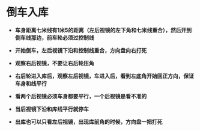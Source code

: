 # 倒车入库

+ **车身距离七米线有1米5的距离（左后视镜的左下角和七米线重合），然后开到倒车线那边，前车轮必须过控制线**

+ **开始倒车，左后视镜下沿和控制线重合，方向盘向右打死**

+ **观察右后视镜，不要让右后轮压角**

+ **右后轮进入库后，观察左后视镜，车进入后，看到左底角开始回正方向，保证车身和线平行**

+ **看两个后视镜必须车身都要平行，一个后视镜是看不准的**

+ **当后视镜下沿和库线平行就停车**

+ **出库也可以只看左后视镜，出现库前角的时候，方向盘一把打死**